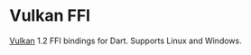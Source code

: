 # Vulkan FFI

[Vulkan][Vulkan] 1.2 FFI bindings for Dart. Supports Linux and Windows.

[Vulkan]: https://www.khronos.org/vulkan/